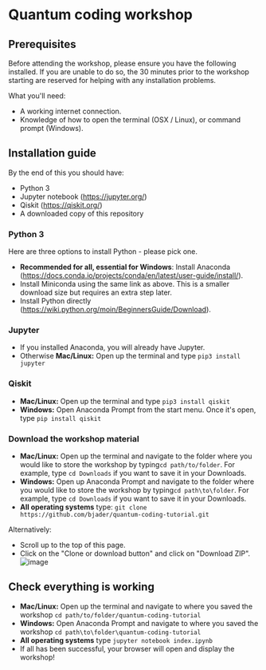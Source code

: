 # Quantum coding workshop

## Prerequisites

Before attending the workshop, please ensure you have the following installed. If you are unable to do so, the 30 minutes prior to the workshop starting are reserved for helping with any installation problems.

What you'll need:
- A working internet connection.
- Knowledge of how to open the terminal (OSX / Linux), or command prompt (Windows).

## Installation guide
By the end of this you should have:
- Python 3
- Jupyter notebook (https://jupyter.org/)
- Qiskit (https://qiskit.org/)
- A downloaded copy of this repository

### Python 3
Here are three options to install Python - please pick one.
- **Recommended for all, essential for Windows**: Install Anaconda (https://docs.conda.io/projects/conda/en/latest/user-guide/install/). 
- Install Miniconda using the same link as above. This is a smaller download size but requires an extra step later.
- Install Python directly (https://wiki.python.org/moin/BeginnersGuide/Download).

### Jupyter
- If you installed Anaconda, you will already have Jupyter.
- Otherwise **Mac/Linux:** Open up the terminal and type
`pip3 install jupyter`

### Qiskit

- **Mac/Linux:** Open up the terminal and type
`pip3 install qiskit`
- **Windows:** Open Anaconda Prompt from the start menu. Once it's open, type
`pip install qiskit`

### Download the workshop material
- **Mac/Linux:** Open up the terminal and navigate to the folder where you would like to store the workshop by typing`cd path/to/folder`. For example, type `cd Downloads` if you want to save it in your Downloads.
- **Windows:** Open up Anaconda Prompt and navigate to the folder where you would like to store the workshop by typing`cd path\to\folder`. For example, type `cd Downloads` if you want to save it in your Downloads.
- **All operating systems** type:
`git clone https://github.com/bjader/quantum-coding-tutorial.git`

Alternatively:
- Scroll up to the top of this page.
- Click on the "Clone or download button" and click on "Download ZIP".
![image](https://user-images.githubusercontent.com/14994219/69331466-bca1f580-0c4c-11ea-90fb-88509f2cf485.png)

## Check everything is working

- **Mac/Linux:** Open up the terminal and navigate to where you saved the workshop
`cd path/to/folder/quantum-coding-tutorial`
- **Windows:** Open Anaconda Prompt and navigate to where you saved the workshop
`cd path\to\folder\quantum-coding-tutorial`
- **All operating systems** type
`jupyter notebook index.ipynb`
- If all has been successful, your browser will open and display the workshop!
